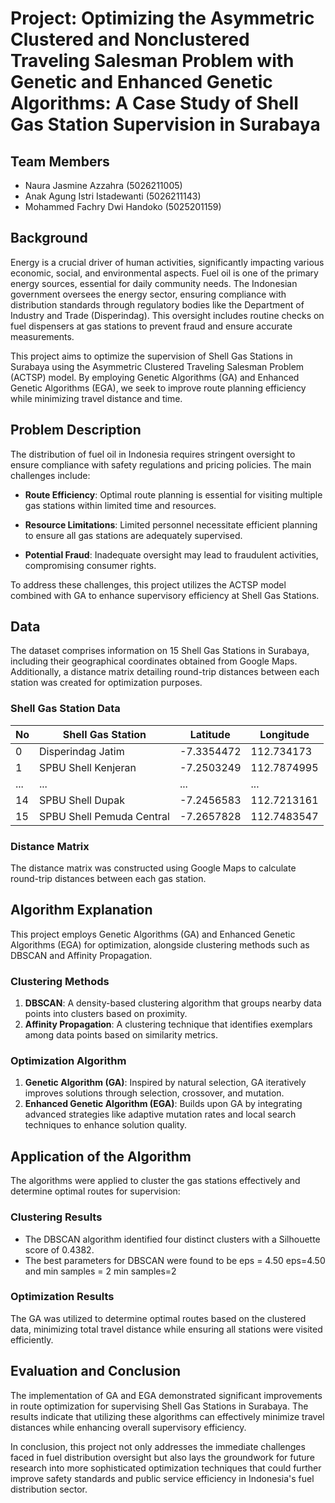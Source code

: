 #  Project: Optimizing the Asymmetric Clustered and Nonclustered Traveling Salesman Problem with Genetic and Enhanced Genetic Algorithms: A Case Study of Shell Gas Station Supervision in Surabaya

## Team Members
- Naura Jasmine Azzahra (5026211005)
- Anak Agung Istri Istadewanti (5026211143)
- Mohammed Fachry Dwi Handoko (5025201159)

## Background
Energy is a crucial driver of human activities, significantly impacting various economic, social, and environmental aspects. Fuel oil is one of the primary energy sources, essential for daily community needs. The Indonesian government oversees the energy sector, ensuring compliance with distribution standards through regulatory bodies like the Department of Industry and Trade (Disperindag). This oversight includes routine checks on fuel dispensers at gas stations to prevent fraud and ensure accurate measurements.

This project aims to optimize the supervision of Shell Gas Stations in Surabaya using the Asymmetric Clustered Traveling Salesman Problem (ACTSP) model. By employing Genetic Algorithms (GA) and Enhanced Genetic Algorithms (EGA), we seek to improve route planning efficiency while minimizing travel distance and time.

## Problem Description
The distribution of fuel oil in Indonesia requires stringent oversight to ensure compliance with safety regulations and pricing policies. The main challenges include:

- **Route Efficiency**: Optimal route planning is essential for visiting multiple gas stations within limited time and resources.
  
- **Resource Limitations**: Limited personnel necessitate efficient planning to ensure all gas stations are adequately supervised.
  
- **Potential Fraud**: Inadequate oversight may lead to fraudulent activities, compromising consumer rights.

To address these challenges, this project utilizes the ACTSP model combined with GA to enhance supervisory efficiency at Shell Gas Stations.

## Data
The dataset comprises information on 15 Shell Gas Stations in Surabaya, including their geographical coordinates obtained from Google Maps. Additionally, a distance matrix detailing round-trip distances between each station was created for optimization purposes.

### Shell Gas Station Data

| No | Shell Gas Station         | Latitude    | Longitude   |
|----|--------------------------|-------------|-------------|
| 0  | Disperindag Jatim        | -7.3354472  | 112.734173  |
| 1  | SPBU Shell Kenjeran      | -7.2503249  | 112.7874995 |
| ...| ...                      | ...         | ...         |
| 14 | SPBU Shell Dupak         | -7.2456583  | 112.7213161 |
| 15 | SPBU Shell Pemuda Central | -7.2657828  | 112.7483547 |

### Distance Matrix
The distance matrix was constructed using Google Maps to calculate round-trip distances between each gas station.

## Algorithm Explanation
This project employs Genetic Algorithms (GA) and Enhanced Genetic Algorithms (EGA) for optimization, alongside clustering methods such as DBSCAN and Affinity Propagation.

### Clustering Methods
1. **DBSCAN**: A density-based clustering algorithm that groups nearby data points into clusters based on proximity.
2. **Affinity Propagation**: A clustering technique that identifies exemplars among data points based on similarity metrics.

### Optimization Algorithm
1. **Genetic Algorithm (GA)**: Inspired by natural selection, GA iteratively improves solutions through selection, crossover, and mutation.
2. **Enhanced Genetic Algorithm (EGA)**: Builds upon GA by integrating advanced strategies like adaptive mutation rates and local search techniques to enhance solution quality.

## Application of the Algorithm
The algorithms were applied to cluster the gas stations effectively and determine optimal routes for supervision:

### Clustering Results
- The DBSCAN algorithm identified four distinct clusters with a Silhouette score of 0.4382.
- The best parameters for DBSCAN  were found to be  eps = 4.50 eps=4.50 and min samples = 2 min samples=2

### Optimization Results
The GA was utilized to determine optimal routes based on the clustered data, minimizing total travel distance while ensuring all stations were visited efficiently.

## Evaluation and Conclusion
The implementation of GA and EGA demonstrated significant improvements in route optimization for supervising Shell Gas Stations in Surabaya. The results indicate that utilizing these algorithms can effectively minimize travel distances while enhancing overall supervisory efficiency.

In conclusion, this project not only addresses the immediate challenges faced in fuel distribution oversight but also lays the groundwork for future research into more sophisticated optimization techniques that could further improve safety standards and public service efficiency in Indonesia's fuel distribution sector.

